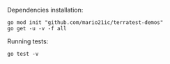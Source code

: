 Dependencies installation:
```
go mod init "github.com/mario21ic/terratest-demos"
go get -u -v -f all
```

Running tests:
```
go test -v
```

